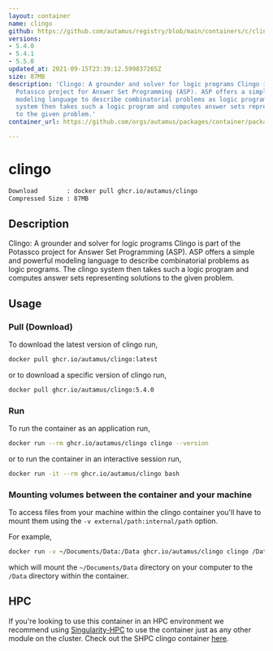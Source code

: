 ```yaml
---
layout: container
name: clingo
github: https://github.com/autamus/registry/blob/main/containers/c/clingo/spack.yaml
versions:
- 5.4.0
- 5.4.1
- 5.5.0
updated_at: 2021-09-15T23:39:12.599837265Z
size: 87MB
description: 'Clingo: A grounder and solver for logic programs Clingo is part of the
  Potassco project for Answer Set Programming (ASP). ASP offers a simple and powerful
  modeling language to describe combinatorial problems as logic programs. The clingo
  system then takes such a logic program and computes answer sets representing solutions
  to the given problem.'
container_url: https://github.com/orgs/autamus/packages/container/package/clingo

---
```

# clingo
```bash 
Download        : docker pull ghcr.io/autamus/clingo
Compressed Size : 87MB
```

## Description
Clingo: A grounder and solver for logic programs Clingo is part of the Potassco project for Answer Set Programming (ASP). ASP offers a simple and powerful modeling language to describe combinatorial problems as logic programs. The clingo system then takes such a logic program and computes answer sets representing solutions to the given problem.

## Usage
### Pull (Download)
To download the latest version of clingo run,

```bash
docker pull ghcr.io/autamus/clingo:latest
```

or to download a specific version of clingo run,

```bash
docker pull ghcr.io/autamus/clingo:5.4.0
```
### Run
To run the container as an application run,
```bash
docker run --rm ghcr.io/autamus/clingo clingo --version
```

or to run the container in an interactive session run,
```bash
docker run -it --rm ghcr.io/autamus/clingo bash
```

### Mounting volumes between the container and your machine
To access files from your machine within the clingo container you'll have to mount them using the `-v external/path:internal/path` option.

For example,
```bash
docker run -v ~/Documents/Data:/Data ghcr.io/autamus/clingo clingo /Data/myData.csv
```
which will mount the `~/Documents/Data` directory on your computer to the `/Data` directory within the container.

## HPC
If you're looking to use this container in an HPC environment we recommend using [Singularity-HPC](https://singularity-hpc.readthedocs.io) to use the container just as any other module on the cluster. Check out the SHPC clingo container [here](https://singularityhub.github.io/singularity-hpc/r/ghcr.io-autamus-clingo/).